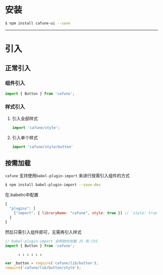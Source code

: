 # 安装
``` bash
$ npm install cafune-ui --save
```

---

# 引入

## 正常引入
  ### 组件引入
  ```jsx
  import { Button } from 'cafune';
  ```

  ### 样式引入

  1. 引入全部样式
      ```jsx
      import 'cafune/style';
      ```

  2. 引入单个样式
      ```jsx
      import 'cafune/style/button'
      ```

## 按需加载

`cafune` 支持使用`babel-plugin-import` 来进行按需引入组件的方式

```bash
$ npm install babel-plugin-import --save-dev
```
在.babelrc中配置
```js
{
  "plugins": [
    ["import", { libraryName: "cafune", style: true }] // `style: true` 会加载 scss 文件
  ]
}
```
然后只需引入组件即可，无需再引入样式
```jsx
// babel-plugin-import 会帮助你加载 JS 和 CSS
import { Button } from 'cafune';

      ↓ ↓ ↓ ↓ ↓ ↓

var _button = require('cafune/lib/button');
require('cafune/lib/button/style');
```